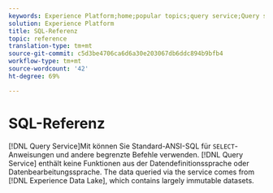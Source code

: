 ```yaml
---
keywords: Experience Platform;home;popular topics;query service;Query service;sql;sql reference;
solution: Experience Platform
title: SQL-Referenz
topic: reference
translation-type: tm+mt
source-git-commit: c5d3be4706ca6d6a30e203067db6ddc894b9bfb4
workflow-type: tm+mt
source-wordcount: '42'
ht-degree: 69%

---
```



# SQL-Referenz

[!DNL Query Service]Mit können Sie Standard-ANSI-SQL für `SELECT`-Anweisungen und andere begrenzte Befehle verwenden. [!DNL Query Service] enthält keine Funktionen aus der Datendefinitionssprache oder Datenbearbeitungssprache. The data queried via the service comes from [!DNL Experience Data Lake], which contains largely immutable datasets.
